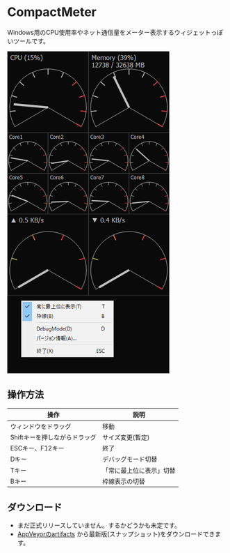# CompactMeter

Windows用のCPU使用率やネット通信量をメーター表示するウィジェットっぽいツールです。

![SS](image/2018-12-19_16h15_44.png)


## 操作方法

| 操作 | 説明 |
| --- | --- |
| ウィンドウをドラッグ | 移動 |
| Shiftキーを押しながらドラッグ | サイズ変更(暫定) |
| ESCキー、F12キー | 終了 |
| Dキー | デバッグモード切替 |
| Tキー | 「常に最上位に表示」切替 |
| Bキー | 枠線表示の切替 |


## ダウンロード

- まだ正式リリースしていません。するかどうかも未定です。
- [AppVeyorのartifacts](https://ci.appveyor.com/project/takke/compactmeter/build/artifacts) から最新版(スナップショット)をダウンロードできます。

